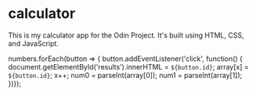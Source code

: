 # calculator

This is my calculator app for the Odin Project. It's built using HTML, CSS, and JavaScript. 


numbers.forEach(button => {
    button.addEventListener('click', function() {
        document.getElementById('results').innerHTML = `${button.id}`;
        array[x] = `${button.id}`;
        x++;
        num0 = parseInt(array[0]);
        num1 = parseInt(array[1]);
    })});
